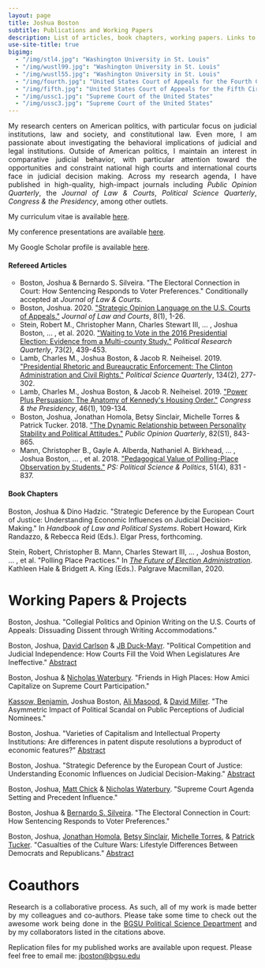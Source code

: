 ```yaml
---
layout: page
title: Joshua Boston
subtitle: Publications and Working Papers
description: List of articles, book chapters, working papers. Links to abstracts and Google Scholar.
use-site-title: true
bigimg:
  - "/img/stl4.jpg": "Washington University in St. Louis"
  - "/img/wustl99.jpg": "Washington University in St. Louis"
  - "/img/wustl55.jpg": "Washington University in St. Louis"
  - "/img/fourth.jpg": "United States Court of Appeals for the Fourth Circuit"
  - "/img/fifth.jpg": "United States Court of Appeals for the Fifth Circuit"
  - "/img/ussc1.jpg": "Supreme Court of the United States"
  - "/img/ussc3.jpg": "Supreme Court of the United States"
---
```


<p align="justify"> My research centers on American politics, with particular focus on judicial institutions, law and society, and constitutional law. Even more, I am passionate about investigating the behavioral implications of judicial and legal institutions. Outside of American politics, I maintain an interest in comparative judicial behavior, with particular attention toward the opportunities and constraint national high courts and international courts face in judicial decision making. Across my research agenda, I have published in high-quality, high-impact journals including <em>Public Opinion Quarterly</em>, the <em>Journal of Law & Courts</em>, <em>Political Science Quarterly</em>, <em>Congress & the Presidency</em>, among other outlets.

<p>My curriculum vitae is available <a href="https://www.dropbox.com/s/g9cib9ordw5psed/Boston_CV_sept2022.pdf?dl=0" target="_blank">here</a>.</p>

<p>My conference presentations are available <a href="https://www.dropbox.com/s/pbmy8zpvv8o61og/Boston_Conf_sept2022.pdf?dl=0" target="_blank">here</a>.</p>

<p>My Google Scholar profile is available <a href="https://scholar.google.com/citations?user=hKBsYfwAAAAJ&hl" target="_blank">here</a>.</p>


#### Refereed Articles

<ul style="list-style-type:circle;">
<li>Boston, Joshua & Bernardo S. Silveira. "The Electoral Connection in Court: How Sentencing Responds to Voter Preferences." Conditionally accepted at <em>Journal of Law & Courts</em>.</li>

<li>Boston, Joshua. 2020. <a href="https://www.journals.uchicago.edu/doi/full/10.1086/704633" target="_blank">"Strategic Opinion Language on the U.S. Courts of Appeals."</a> <em>Journal of Law and Courts</em>, 8(1), 1-26.</li>
    
<li>Stein, Robert M., Christopher Mann, Charles Stewart III, ... , Joshua Boston, ... , et al. 2020. <a href="https://journals.sagepub.com/doi/full/10.1177/1065912919832374" target="_blank">"Waiting to Vote in the 2016 Presidential Election: Evidence from a Multi-county Study."</a> <em>Political Research Quarterly</em>, 73(2), 439-453.</li>
    
<li>Lamb, Charles M., Joshua Boston, & Jacob R. Neiheisel. 2019. <a href="https://www.psqonline.org/article.cfm?IDArticle=19913" target="_blank">"Presidential Rhetoric and Bureaucratic Enforcement: The Clinton Administration and Civil Rights."</a> <em>Political Science Quarterly</em>, 134(2), 277-302.</li>
    
<li>Lamb, Charles M., Joshua Boston, & Jacob R. Neiheisel. 2019. <a href="https://www.tandfonline.com/doi/full/10.1080/07343469.2018.1539533" target="_blank">"Power Plus Persuasion: The Anatomy of Kennedy's Housing Order."</a> <em>Congress & the Presidency</em>, 46(1), 109-134.</li>

<li>Boston, Joshua, Jonathan Homola, Betsy Sinclair, Michelle Torres & Patrick Tucker. 2018. <a href="https://doi.org/10.1093/poq/nfy001" target="_blank">"The Dynamic Relationship between Personality Stability and Political Attitudes."</a> <em>Public Opinion Quarterly</em>, 82(S1), 843-865.</li>
    
<li>Mann, Christopher B., Gayle A. Alberda, Nathaniel A. Birkhead, ... , Joshua Boston, ... , et al. 2018. <a href="https://doi.org/10.1017/S1049096518000550" target="_blank">"Pedagogical Value of Polling-Place Observation by Students."</a> <em>PS: Political Science & Politics</em>, 51(4), 831 - 837.</li>
</ul>

#### Book Chapters

Boston, Joshua & Dino Hadzic. "Strategic Deference by the European Court of Justice: Understanding Economic Influences on Judicial Decision-Making." In <em>Handbook of Law and Political Systems</em>. Robert Howard, Kirk Randazzo, & Rebecca Reid (Eds.). Elgar Press, forthcoming.

Stein, Robert, Christopher B. Mann, Charles Stewart III, ... , Joshua Boston, ... , et al. "Polling Place Practices." In <a href="https://link.springer.com/book/10.1007%2F978-3-030-14947-5" target="_blank"><em>The Future of Election Administration</em></a>. Kathleen Hale & Bridgett A. King (Eds.). Palgrave Macmillan, 2020.

# Working Papers & Projects

Boston, Joshua. "Collegial Politics and Opinion Writing on the U.S. Courts of Appeals: Dissuading Dissent through Writing Accommodations."

Boston, Joshua, <a href="https://sites.wustl.edu/davidcarlson/" target="_blank">David Carlson</a> & <a href="http://jbduckmayr.com/" target="_blank">JB Duck-Mayr</a>. "Political Competition and Judicial Independence: How Courts Fill the Void When Legislatures Are Ineffective." [Abstract](http://www.joshuaboston.com/abstracts/#independence)

Boston, Joshua & <a href="https://home.nicholaswaterbury.com/" target="_blank">Nicholas Waterbury</a>. "Friends in High Places: How Amici Capitalize on Supreme Court Participation."

<a href="https://und.edu/directory/benjamin.kassow" target="_blank">Kassow, Benjamin</a>, Joshua Boston, <a href="http://www.alismasood.com/" target="_blank">Ali Masood</a>, & <a href="https://sites.wustl.edu/drmiller/" target="_blank">David Miller</a>. "The Asymmetric Impact of Political Scandal on Public Perceptions of Judicial Nominees."

Boston, Joshua. "Varieties of Capitalism and Intellectual Property Institutions: Are differences in patent dispute resolutions a byproduct of economic features?" [Abstract](http://www.joshuaboston.com/abstracts/#patent)

Boston, Joshua. "Strategic Deference by the European Court of Justice: Understanding Economic Influences on Judicial Decision-Making." [Abstract](http://www.joshuaboston.com/abstracts/#deference)

Boston, Joshua, <a href="https://graduate.artsci.wustl.edu/mattchick" target="_blank">Matt Chick</a> & <a href="https://home.nicholaswaterbury.com/" target="_blank">Nicholas Waterbury</a>. "Supreme Court Agenda Setting and Precedent Influence."

Boston, Joshua & <a href="http://www.bernardosilveira.net/" target="_blank">Bernardo S. Silveira</a>. "The Electoral Connection in Court: How Sentencing Responds to Voter Preferences."

Boston, Joshua, <a href="https://jhomola.com/" target="_blank">Jonathan Homola</a>, <a href="https://pages.wustl.edu/betsysinclair" target="_blank">Betsy Sinclair</a>, <a href="https://smtorres.org/" target="_blank">Michelle Torres</a>, & <a href="https://www.patricktucker.org/" target="_blank">Patrick Tucker</a>. "Casualties of the Culture Wars: Lifestyle Differences Between Democrats and Republicans." [Abstract](http://www.joshuaboston.com/abstracts/#lifestyles)

# Coauthors

<p align="justify">Research is a collaborative process. As such, all of my work is made better by my colleagues and co-authors. Please take some time to check out the awesome work being done in the <a href="https://www.bgsu.edu/arts-and-sciences/political-science/faculty-and-staff-directory.html" target="_blank">BGSU Political Science Department</a> and by my collaborators listed in the citations above.</p> 

<p>Replication files for my published works are available upon request. Please feel free to email me: <a href="mailto:jboston@bgsu.edu" target="_blank">jboston@bgsu.edu</a></p>

